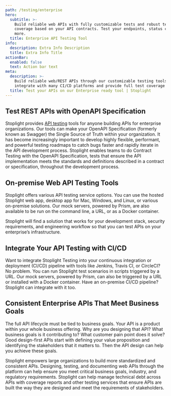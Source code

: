 ```yaml
---
path: /testing/enterprise
hero:
  subtitle: >-
    Build reliable web APIs with fully customizable tests and robust test
    coverage based on your API contracts. Test your endpoints, status codes, and
    more.
  title: Enterprise API Testing Tool
info:
  description: Extra Info Description
  title: Extra Info Title
actionBar:
  enabled: false
  text: Action bar text
meta:
  description: >-
    Build reliable web/REST APIs through our customizable testing tools. We
    integrate with many CI/CD platforms and provide full test coverage report.
  title: Test your APIs on our Enterprise ready tool | Stoplight
---
```

## Test REST APIs with OpenAPI Specification

Stoplight provides [API testing](https://stoplight.io/testing/) tools for anyone building APIs for enterprise organizations. Our tools can make your OpenAPI Specification (formerly known as Swagger) the Single Source of Truth within your organization. It has become increasingly important to develop highly flexible, performant, and powerful testing roadmaps to catch bugs faster and rapidly iterate in the API development process. Stoplight enables teams to do Contract Testing with the OpenAPI Specification, tests that ensure the API implementation meets the standards and definitions described in a contract or specification, throughout the development process. 

## On-premise Web API Testing Tools

Stoplight offers various API testing service options. You can use the hosted Stoplight web app, desktop app for Mac, Windows, and Linux, or various on-premise solutions. Our mock servers, powered by Prism, are also available to be run on the command line, a URL, or as a Docker container.

Stoplight will find a solution that works for your development stack, security requirements, and engineering workflow so that you can test APIs on your enterprise’s infrastructure.

## Integrate Your API Testing with CI/CD

Want to integrate Stoplight Testing into your continuous integration or deployment (CI/CD) pipeline with tools like Jenkins, Travis CI, or CircleCI? No problem. You can run Stoplight test scenarios in scripts triggered by a URL. Our mock servers, powered by Prism, can also be triggered by a URL or installed with a Docker container. Have an on-premise CI/CD pipeline? Stoplight can integrate with it too. 

## Consistent Enterprise APIs That Meet Business Goals

The full API lifecycle must be tied to business goals. Your API is a product within your whole business offering. Why are you designing that API? What business goals is it contributing to? What customer pain point does it solve? Good design-first APIs start with defining your value proposition and identifying the stakeholders that it matters to. Then the API design can help you achieve these goals. 

Stoplight empowers large organizations to build more standardized and consistent APIs. Designing, testing, and documenting web APIs through the platform can help ensure you meet critical business goals, industry, and regulatory requirements. Stoplight can help manage technical debt across APIs with coverage reports and other testing services that ensure APIs are built the way they are designed and meet the requirements of stakeholders.
